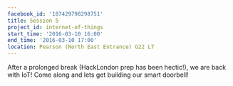 ```yaml
---
facebook_id: '187429798298751'
title: Session 5
project_id: internet-of-things
start_time: '2016-03-10 16:00'
end_time: '2016-03-10 17:00'
location: Pearson (North East Entrance) G22 LT
---
```


After a prolonged break (HackLondon prep has been hectic!), we are back with IoT! Come along and lets get building our smart doorbell!
